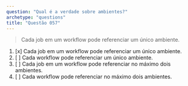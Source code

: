 ```yaml
---
question: "Qual é a verdade sobre ambientes?"
archetype: "questions"
title: "Questão 057"
---
```


> Cada job em um workflow pode referenciar um único ambiente.
1. [x] Cada job em um workflow pode referenciar um único ambiente.
1. [ ] Cada workflow pode referenciar um único ambiente.
1. [ ] Cada job em um workflow pode referenciar no máximo dois ambientes.
1. [ ] Cada workflow pode referenciar no máximo dois ambientes.
